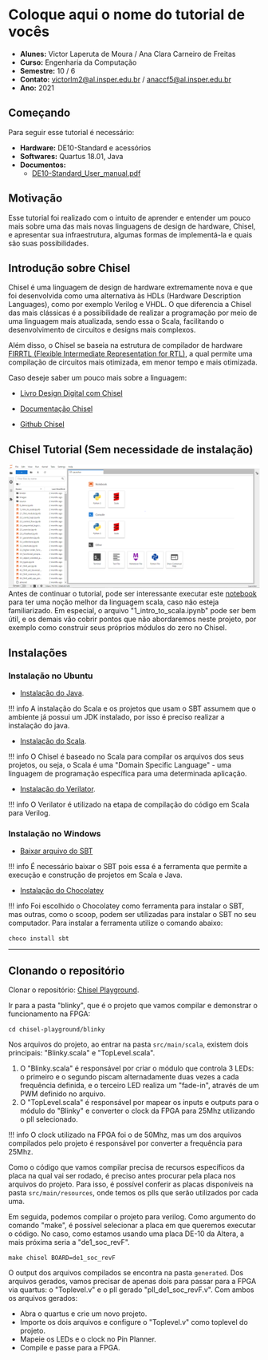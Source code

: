 # Coloque aqui o nome do tutorial de vocês

- **Alunes:** Victor Laperuta de Moura / Ana Clara Carneiro de Freitas
- **Curso:** Engenharia da Computação
- **Semestre:** 10 / 6
- **Contato:** victorlm2@al.insper.edu.br / anaccf5@al.insper.edu.br
- **Ano:** 2021

## Começando

Para seguir esse tutorial é necessário:

- **Hardware:** DE10-Standard e acessórios
- **Softwares:** Quartus 18.01, Java
- **Documentos:** 
    - [DE10-Standard_User_manual.pdf](https://github.com/Insper/DE10-Standard-v.1.3.0-SystemCD/tree/master/Manual)

## Motivação

Esse tutorial foi realizado com o intuito de aprender e entender um pouco mais sobre uma das mais novas linguagens de design de hardware, Chisel, e apresentar sua infraestrutura, algumas formas de implementá-la e quais são suas possibilidades.

## Introdução sobre Chisel

Chisel é uma linguagem de design de hardware extremamente nova e que foi desenvolvida como uma alternativa às HDLs (Hardware Description Languages), como por exemplo Verilog e VHDL. O que diferencia a Chisel das mais clássicas é a possibilidade de realizar a programação por meio de uma linguagem mais atualizada, sendo essa o Scala, facilitando o desenvolvimento de circuitos e designs mais complexos.


Além disso, o Chisel se baseia na estrutura de compilador de hardware [FIRRTL (Flexible Intermediate Representation for RTL)](https://github.com/chipsalliance/firrtl), a qual permite uma compilação de circuitos mais otimizada, em menor tempo e mais otimizada.


Caso deseje saber um pouco mais sobre a linguagem:


- [Livro Design Digital com Chisel](http://www.imm.dtu.dk/~masca/chisel-book.html)


- [Documentação Chisel](https://www.chisel-lang.org/chisel3/docs/introduction.html)


- [Github Chisel](https://github.com/chipsalliance/chisel3)


## Chisel Tutorial (Sem necessidade de instalação)

![](chisel-tutorial.png)
Antes de continuar o tutorial, pode ser interessante executar este [notebook](https://mybinder.org/v2/gh/freechipsproject/chisel-bootcamp/master) para ter uma noção melhor da linguagem scala, caso não esteja familiarizado. Em especial, o arquivo "1_intro_to_scala.ipynb" pode ser bem útil, e os demais vão cobrir pontos que não abordaremos neste projeto, por exemplo como construir seus próprios módulos do zero no Chisel.

## Instalações

### Instalação no Ubuntu
- [Instalação do Java](https://adoptopenjdk.net/).

!!! info
    A instalação do Scala e os projetos que usam o SBT assumem que o ambiente já possui um JDK instalado, por isso é preciso realizar a instalação do java.

- [Instalação do Scala](https://www.scala-sbt.org/download.html).

!!! info
    O Chisel é baseado no Scala para compilar os arquivos dos seus projetos, ou seja, o Scala é uma "Domain Specific Language" - uma linguagem de programação
    específica para uma determinada aplicação.

- [Instalação do Verilator](https://verilator.org/guide/latest/install.html).

!!! info
    O Verilator é utilizado na etapa de compilação do código em Scala para Verilog.

### Instalação no Windows

- [Baixar arquivo do SBT](https://www.scala-sbt.org/download.html)

!!! info
    É necessário baixar o SBT pois essa é a ferramenta que permite a execução e construção de projetos em Scala e Java.

- [Instalação do Chocolatey](https://community.chocolatey.org/packages/sbt)

!!! info
    Foi escolhido o Chocolatey como ferramenta para instalar o SBT, mas outras, como o scoop, podem ser utilizadas para instalar o SBT no seu computador. Para instalar a ferramenta utilize o comando abaixo:

```
choco install sbt
```

----------------------------------------------

## Clonando o repositório

Clonar o repositório: [Chisel Playground](https://github.com/carlosedp/chisel-playground).

Ir para a pasta "blinky", que é o projeto que vamos compilar e demonstrar o funcionamento na FPGA:

    cd chisel-playground/blinky

Nos arquivos do projeto, ao entrar na pasta ``` src/main/scala ```, existem dois principais: "Blinky.scala" e "TopLevel.scala". 
<ol>
    <li>O "Blinky.scala" é responsável por criar o módulo que controla 3 LEDs: o primeiro e o segundo piscam alternadamente duas vezes a cada frequência definida, e o terceiro LED realiza um "fade-in", através de um PWM definido no arquivo.</li>
    <li>O "TopLevel.scala" é responsável por mapear os inputs e outputs para o módulo do "Blinky" e converter o clock da FPGA para 25Mhz utilizando o pll selecionado.</li>
</ol>

!!! info
    O clock utilizado na FPGA foi o de 50Mhz, mas um dos arquivos compilados pelo projeto é responsável por converter a frequência para 25Mhz.

Como o código que vamos compilar precisa de recursos específicos da placa na qual vai ser rodado, é preciso antes procurar pela placa nos arquivos do projeto. Para isso, é possível conferir as placas disponíveis na pasta ``` src/main/resources ```, onde temos os plls que serão utilizados por cada uma. 

Em seguida, podemos compilar o projeto para verilog. Como argumento do comando "make", é possível selecionar a placa em que queremos executar o código. No caso, como estamos usando uma placa DE-10 da Altera, a mais próxima seria a "de1_soc_revF".

    make chisel BOARD=de1_soc_revF

O output dos arquivos compilados se encontra na pasta ``` generated ```. Dos arquivos gerados, vamos precisar de apenas dois para passar para a FPGA via quartus: o "Toplevel.v" e o pll gerado "pll_de1_soc_revF.v". Com ambos os arquivos gerados:

- Abra o quartus e crie um novo projeto.
- Importe os dois arquivos e configure o "Toplevel.v" como toplevel do projeto.
- Mapeie os LEDs e o clock no Pin Planner.
- Compile e passe para a FPGA.

